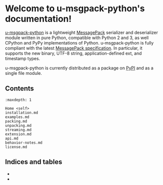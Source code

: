 # Welcome to u-msgpack-python's documentation!

[u-msgpack-python](https://github.com/vsergeev/u-msgpack-python) is a lightweight [MessagePack](http://msgpack.org/) serializer and deserializer module written in pure Python, compatible with Python 2 and 3, as well CPython and PyPy implementations of Python. u-msgpack-python is fully compliant with the latest [MessagePack specification](https://github.com/msgpack/msgpack/blob/master/spec.md). In particular, it supports the new binary, UTF-8 string, application-defined ext, and timestamp types.

u-msgpack-python is currently distributed as a package on [PyPI](https://pypi.python.org/pypi/u-msgpack-python) and as a single file module.

## Contents


```{toctree}
:maxdepth: 1

Home <self>
installation.md
examples.md
packing.md
unpacking.md
streaming.md
extension.md
api.md
behavior-notes.md
license.md
```

## Indices and tables

* [](genindex)
* [](search)
